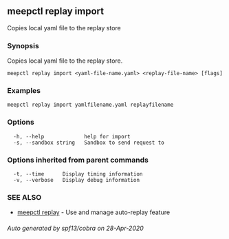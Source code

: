## meepctl replay import

Copies local yaml file to the replay store

### Synopsis

Copies local yaml file to the replay store.

```
meepctl replay import <yaml-file-name.yaml> <replay-file-name> [flags]
```

### Examples

```
meepctl replay import yamlfilename.yaml replayfilename
```

### Options

```
  -h, --help             help for import
  -s, --sandbox string   Sandbox to send request to
```

### Options inherited from parent commands

```
  -t, --time      Display timing information
  -v, --verbose   Display debug information
```

### SEE ALSO

* [meepctl replay](meepctl_replay.md)	 - Use and manage auto-replay feature

###### Auto generated by spf13/cobra on 28-Apr-2020
